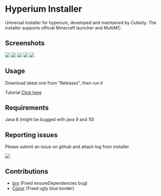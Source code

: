 # Hyperium Installer
Universal installer for hyperium, developed and maintained by Cubxity. The installer supports official Minecraft launcher and MultiMC.

## Screenshots
![](http://cubxity.hypixel.life/d1ab1fc.png)
![](http://cubxity.hypixel.life/9639bfa.png)
![](http://cubxity.hypixel.life/7e8b1da.png)
![](http://cubxity.hypixel.life/b1a4e9e.png)
![](http://cubxity.hypixel.life/b15fe77.png)

## Usage
Download latest one from "Releases", then run it

Tutorial [Click here](https://youtu.be/jG1OezVOiO0)

## Requirements
Java 8 (might be bugged with java 9 and 10)

## Reporting issues
Please submit an issue on github and attach log from installer

![](http://cubxity.hypixel.life/e260bb9.png)
 
## Contributions
- [brn](https://github.com/brunohpaiva) (Fixed ensureDependencies bug)
- [Conor](https://github.com/ConorTheDev) (Fixed ugly blue border)